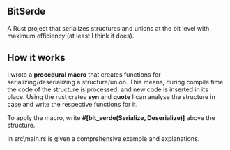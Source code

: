 ## BitSerde

A Rust project that serializes structures and unions at the bit level with maximum efficiency (at least I think it does). 

## How it works

I wrote a **procedural macro** that creates functions for serializing/deserializing a structure/union. 
This means, during compile time the code of the structure is processed, and new code is inserted in its place.
Using the rust crates **syn** and **quote** I can analyse the structure in case and write the respective functions for it.

To apply the macro, write **#[bit_serde(Serialize, Deserialize)]** above the structure.

In src\main.rs is given a comprehensive example and explanations.
